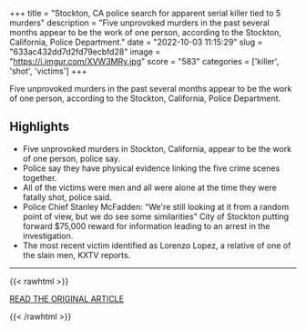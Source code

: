 +++
title = "Stockton, CA police search for apparent serial killer tied to 5 murders"
description = "Five unprovoked murders in the past several months appear to be the work of one person, according to the Stockton, California, Police Department."
date = "2022-10-03 11:15:29"
slug = "633ac432dd7d2fd79ecbfd28"
image = "https://i.imgur.com/XVW3MRy.jpg"
score = "583"
categories = ['killer', 'shot', 'victims']
+++

Five unprovoked murders in the past several months appear to be the work of one person, according to the Stockton, California, Police Department.

## Highlights

- Five unprovoked murders in Stockton, California, appear to be the work of one person, police say.
- Police say they have physical evidence linking the five crime scenes together.
- All of the victims were men and all were alone at the time they were fatally shot, police said.
- Police Chief Stanley McFadden: "We're still looking at it from a random point of view, but we do see some similarities" City of Stockton putting forward $75,000 reward for information leading to an arrest in the investigation.
- The most recent victim identified as Lorenzo Lopez, a relative of one of the slain men, KXTV reports.

---

{{< rawhtml >}}
  <p class="article-category">
    <a target="_blank" href="https://abc7.com/serial-killer-unsolved-murders-crime-stoppers-homicides/12287742/">READ THE ORIGINAL ARTICLE</a>
  </p>
{{< /rawhtml >}}
